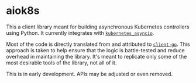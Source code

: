 # aiok8s

This a client library meant for building asynchronous Kubernetes controllers
using Python. It currently integrates with
[`kubernetes_asyncio`](https://github.com/tomplus/kubernetes_asyncio).

Most of the code is directly translated from and attributed to
[`client-go`](https://github.com/kubernetes/client-go). This approach is taken
to help ensure that the logic is battle-tested and reduce overhead in
maintaining the library. It's meant to replicate only some of the most
desirable tools of the library, not all of it.

This is in early development. APIs may be adjusted or even removed.
